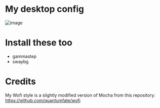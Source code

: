 # My desktop config
![image](https://github.com/jakub-swiniarski/desktop/assets/77209709/55560864-95c3-4fab-b7e1-a0dc5da7b57d)

# Install these too
- gammastep
- swaybg

# Credits
My Wofi style is a slightly modified version of Mocha from this repository: https://github.com/quantumfate/wofi
